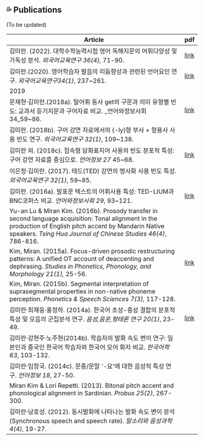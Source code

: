 ## 💦 Publications

(To be updated)

| Article|pdf|
|---|---|
| 김미란. (2022). 대학수학능력시험 영어 독해지문의 어휘다양성 및 가독성 분석. _외국어교육연구 36(4),_ 71-90.  | [link](https://www.kci.go.kr/kciportal/landing/article.kci?arti_id=ART002898744#none)|  
|김미란.(2020). 영어학습자 발음의 리듬향상과 관련된 언어요인 연구. _외국어교육연구34(1)_, 237~261. |[link](https://www.kci.go.kr/kciportal/landing/article.kci?arti_id=ART002561221)|
|2019 | |
|문재현·김미란.(2018a). 탈어휘 동사 get의 구문과 의미 유형별 빈도: 교과서 듣기지문과 구어자료 비교. _언어와정보사회 34_59~86.|[link](https://www.kci.go.kr/kciportal/ci/sereArticleSearch/ciSereArtiView.kci?sereArticleSearchBean.artiId=ART002372663)|
|김미란. (2018b). 구어 강연 자료에서의 {-ly}형 부사 + 형용사 사용 빈도 연구. _외국어교육연구 32(1)_, 109~138.||
|김미란 외. (2018c). 접속형 담화표지어 사용의 빈도 분포적 특성:구어 강연 자료를 중심으로. _언어정보 27_ 45~68. |[link](https://www.kci.go.kr/kciportal/ci/sereArticleSearch/ciSereArtiView.kci?sereArticleSearchBean.artiId=ART002394793)|
|이은정·김미란. (2017). 테드(TED) 강연의 명사화 사용 빈도 특성. _외국어교육연구 32(1)_, 59~85.||
|김미란. (2016a). 발표문 텍스트의 어휘사용 특성: TED-LIUM과 BNC코퍼스 비교. _언어와정보사회 29_, 93~121.|[link](https://www.kci.go.kr/kciportal/ci/sereArticleSearch/ciSereArtiView.kci?sereArticleSearchBean.artiId=ART002169726)|
|Yu-an Lu & Miran Kim. (2016b). Prosody transfer in second language acquisition: Tonal alignment in the production of English pitch accent by Mandarin Native speakers. _Tsing Hua Journal of Chinese Studies 46(4)_, 786-816.||
|Kim, Miran. (2015a). Focus-driven prosodic restructuring patterns: A unified OT account of deaccenting and dephrasing. _Studies in Phonetics, Phonology, and Morphology 21(1),_ 25-56.|[link](https://www.kci.go.kr/kciportal/ci/sereArticleSearch/ciSereArtiView.kci?sereArticleSearchBean.artiId=ART001985528)|
|Kim, Miran. (2015b). Segmental interpretation of suprasegmental properties in non-native phoneme perception. _Phonetics & Speech Sciences 7(3),_ 117-128.||
|김미란·최재웅·홍정하. (2014a). 한국어 초성-중성 결합의 분포적 특성 및 모음의 군집분석 연구. _음성,음운,형태론 연구 20(1)_, 23-49.|[link](https://www.kci.go.kr/kciportal/ci/sereArticleSearch/ciSereArtiView.kci?sereArticleSearchBean.artiId=ART001868835)|
|김미란·강현주·노주현(2014b). 학습자의 발화 속도 변이 연구: 일본인과 중국인 한국어 학습자와 한국어 모어 화자 비교. _한국어학 63_, 103-132.||
|김미란·임창국. (2014c). 문중/문말 '-요'에 대한 음성적 특성 연구. _언어정보 18_, 27-50.||
|Miran Kim & Lori Repetti. (2013). Bitonal pitch accent and phonological alignment in Sardinian. _Probus 25(2)_, 267-300.||
|김미란·남호성. (2012). 동시발화에 나타나는 발화 속도 변이 분석(Synchronous speech and speech rate). _말소리와 음성과학 4(4)_, 19-27.||
